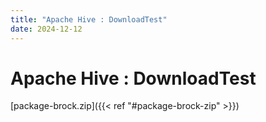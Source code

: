 ```yaml
---
title: "Apache Hive : DownloadTest"
date: 2024-12-12
---
```


# Apache Hive : DownloadTest

[package-brock.zip]({{< ref "#package-brock-zip" >}})

 

 


